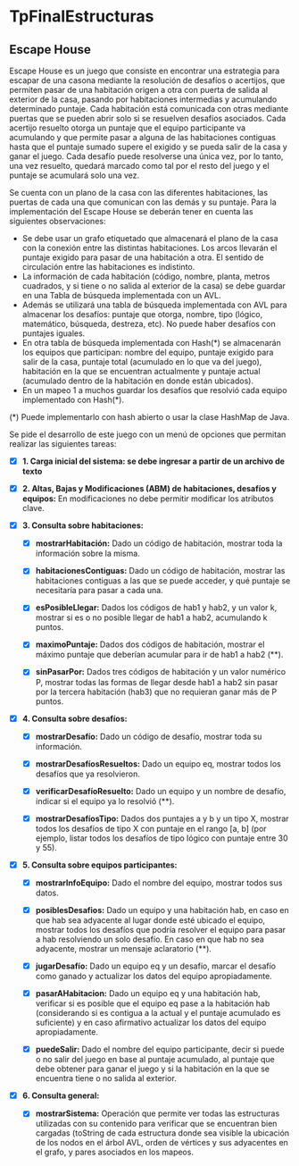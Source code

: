 # TpFinalEstructuras

## Escape House

Escape House es un juego que consiste en encontrar una estrategia para escapar de una casona mediante la resolución de
desafíos o acertijos, que permiten pasar de una habitación origen a otra con puerta de salida al exterior de la casa,
pasando por habitaciones intermedias y acumulando determinado puntaje. Cada habitación está comunicada con otras
mediante puertas que se pueden abrir solo si se resuelven desafíos asociados. Cada acertijo resuelto otorga un puntaje
que el equipo participante va acumulando y que permite pasar a alguna de las habitaciones contiguas hasta que el puntaje
sumado supere el exigido y se pueda salir de la casa y ganar el juego. Cada desafío puede resolverse una única vez, por
lo tanto, una vez resuelto, quedará marcado como tal por el resto del juego y el puntaje se acumulará solo una vez.

Se cuenta con un plano de la casa con las diferentes habitaciones, las puertas de cada una que comunican con las demás y
su puntaje. Para la implementación del Escape House se deberán tener en cuenta las siguientes observaciones:

* Se debe usar un grafo etiquetado que almacenará el plano de la casa con la conexión entre las distintas habitaciones.
  Los arcos llevarán el puntaje exigido para pasar de una habitación a otra. El sentido de circulación entre las
  habitaciones
  es indistinto.
* La información de cada habitación (código, nombre, planta, metros cuadrados, y si tiene o no salida al exterior de la
  casa) se debe guardar en una Tabla de búsqueda implementada con un AVL.
* Además se utilizará una tabla de búsqueda implementada con AVL para almacenar los desafíos: puntaje que otorga,
  nombre,
  tipo (lógico, matemático, búsqueda, destreza, etc). No puede haber desafíos con puntajes iguales.
* En otra tabla de búsqueda implementada con Hash(*) se almacenarán los equipos que participan: nombre del equipo,
  puntaje
  exigido para salir de la casa, puntaje total (acumulado en lo que va del juego), habitación en la que se encuentran
  actualmente y puntaje actual (acumulado dentro de la habitación en donde están ubicados).
* En un mapeo 1 a muchos guardar los desafíos que resolvió cada equipo implementado con Hash(\*).

(*) Puede implementarlo con hash abierto o usar la clase HashMap de Java.

Se pide el desarrollo de este juego con un menú de opciones que permitan realizar las siguientes tareas:

- [x] **1. Carga inicial del sistema: se debe ingresar a partir de un archivo de texto**


- [x] **2. Altas, Bajas y Modificaciones (ABM) de habitaciones, desafíos y equipos:**
  En modificaciones no debe permitir modificar los atributos clave.


- [x] **3. Consulta sobre habitaciones:**
    - [x] **mostrarHabitación:** Dado un código de habitación, mostrar toda la información sobre la misma.
    - [x] **habitacionesContiguas:** Dado un código de habitación, mostrar las habitaciones contiguas a las que se puede
      acceder, y qué puntaje se necesitaría para pasar a cada una.
    - [x] **esPosibleLlegar:** Dados los códigos de hab1 y hab2, y un valor k, mostrar si es o no posible llegar de hab1
      a hab2, acumulando k puntos.
    - [x] **maximoPuntaje:** Dados dos códigos de habitación, mostrar el máximo puntaje que deberían acumular para ir de
      hab1 a hab2 (**).
    - [x] **sinPasarPor:** Dados tres códigos de habitación y un valor numérico P, mostrar todas las formas de llegar
      desde hab1 a hab2 sin pasar por la tercera habitación (hab3) que no requieran ganar más de P puntos.


- [x] **4. Consulta sobre desafíos:**
    - [x] **mostrarDesafío:** Dado un código de desafío, mostrar toda su información.
    - [x] **mostrarDesafíosResueltos:** Dado un equipo eq, mostrar todos los desafíos que ya resolvieron.
    - [x] **verificarDesafíoResuelto:** Dado un equipo y un nombre de desafío, indicar si el equipo ya lo resolvió (**).
    - [x] **mostrarDesafíosTipo:** Dados dos puntajes a y b y un tipo X, mostrar todos los desafíos de tipo X con
      puntaje en el rango [a, b] (por ejemplo, listar todos los desafíos de tipo lógico con puntaje entre 30 y 55).


- [x] **5. Consulta sobre equipos participantes:**
    - [x] **mostrarInfoEquipo:** Dado el nombre del equipo, mostrar todos sus datos.
    - [x] **posiblesDesafios:** Dado un equipo y una habitación hab, en caso en que hab sea adyacente al lugar donde
      esté ubicado el equipo, mostrar todos los desafíos que podría resolver el equipo para pasar a hab resolviendo un
      solo desafío. En caso en que hab no sea adyacente, mostrar un mensaje aclaratorio (**).
    - [x] **jugarDesafío:** Dado un equipo eq y un desafío, marcar el desafío como ganado y actualizar los datos del
      equipo apropiadamente. 
    - [x] **pasarAHabitacion:** Dado un equipo eq y una habitación hab, verificar si es posible que el
      equipo eq pase a la habitación hab (considerando si es contigua a la actual y el puntaje acumulado es suficiente)
      y en caso afirmativo actualizar los datos del equipo apropiadamente.
    - [x] **puedeSalir:** Dado el nombre del equipo participante, decir si puede o no salir del juego en base al puntaje
      acumulado, al puntaje que debe obtener para ganar el juego y si la habitación en la que se encuentra tiene o no
      salida al exterior.


- [x] **6. Consulta general:**
    - [x] **mostrarSistema:** Operación que permite ver todas las estructuras utilizadas con su contenido para verificar
      que se encuentran bien cargadas (toString de cada estructura donde sea visible la ubicación de los nodos en el
      árbol AVL, orden de vértices y sus adyacentes en el grafo, y pares asociados en los mapeos.